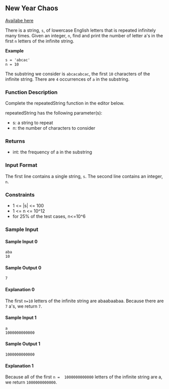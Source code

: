 ## New Year Chaos
[Availabe here](https://www.hackerrank.com/challenges/repeated-string/problem?isFullScreen=true&h_l=interview&playlist_slugs%5B%5D=interview-preparation-kit&playlist_slugs%5B%5D=warmup)

There is a string, ```s```, of lowercase English letters that is repeated infinitely many times. Given an integer, ```n```, find and print the number of letter a's in the first ```n``` letters of the infinite string.

**Example**
```
s = 'abcac'
n = 10
```

The substring we consider is ```abcacabcac```, the first ```10``` characters of the infinite string. There are ```4``` occurrences of ```a``` in the substring.

### Function Description

Complete the repeatedString function in the editor below.

repeatedString has the following parameter(s):
- s: a string to repeat
- n: the number of characters to consider

### Returns
- int: the frequency of a in the substring

### Input Format

The first line contains a single string, ```s```.
The second line contains an integer, ```n```.

### Constraints
- 1 <= |s| <= 100
- 1 <= n <= 10^12
- for 25% of the test cases, n<=10^6

### Sample Input

#### Sample Input 0
```
aba
10
```

#### Sample Output 0
```
7
```

#### Explanation 0
The first ```n=10``` letters of the infinite string are abaabaabaa. Because there are ```7``` a's, we return ```7```.

#### Sample Input 1
```
a
1000000000000
```

#### Sample Output 1
```
1000000000000
```

#### Explanation 1
Because all of the first ```n =  1000000000000``` letters of the infinite string are a, we return ```1000000000000```.
